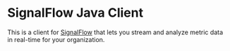  # SignalFlow Java Client

This is a client for [SignalFlow](https://dev.splunk.com/observability/docs/signalflow)
that lets you stream and analyze metric data in real-time for your organization.
